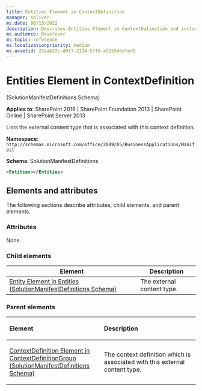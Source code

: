 ```yaml
---
title: Entities Element in ContextDefinition
manager: soliver
ms.date: 06/13/2022
description: Describes Entities Element in ContextDefinition and includes information on elements and attributes.
ms.audience: Developer
ms.topic: reference
ms.localizationpriority: medium
ms.assetid: 27aa622c-d0f3-2124-57f0-a515545dfed6
---
```


# Entities Element in ContextDefinition

(SolutionManifestDefinitions Schema)

**Applies to**: SharePoint 2016 | SharePoint Foundation 2013 | SharePoint Online | SharePoint Server 2013

Lists the external content type that is associated with this context definition.

**Namespace**: `http://schemas.microsoft.com/office/2009/05/BusinessApplications/Manifest`

**Schema**: SolutionManifestDefinitions

```XML
<Entities></Entities>
```

## Elements and attributes

The following sections describe attributes, child elements, and parent elements.

### Attributes

None.

### Child elements

| Element | Description |
| --- | --- |
| [Entity Element in Entities (SolutionManifestDefinitions Schema)](entity-element-in-entities-solutionmanifestdefinitions-schema.md) | The external content type. |

### Parent elements

<table>
<colgroup>
<col width="50%" />
<col width="50%" />
</colgroup>
<thead>
<tr class="header">
<th align="left"><p>Element</p></th>
<th align="left"><p>Description</p></th>
</tr>
</thead>
<tbody>
<tr class="odd">
<td align="left"><p><span><a href="contextdefinition-element-in-contextdefinitiongroup-solutionmanifestdefinitions.md">ContextDefinition Element in ContextDefinitionGroup (SolutionManifestDefinitions Schema)</a></span></p></td>
<td align="left"><p>The context definition which is associated with this external content type.</p></td>
</tr>
</tbody>
</table>

<br/>

<br/>
